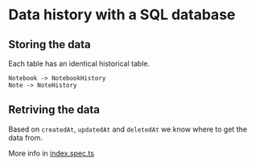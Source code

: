 # Data history with a SQL database

## Storing the data

Each table has an identical historical table.

```
Notebook -> NotebookHistory
Note -> NoteHistory
```

## Retriving the data

Based on `createdAt`, `updatedAt` and `deletedAt` we know where to get the data from.

More info in [index.spec.ts](./src/index.spec.ts)
